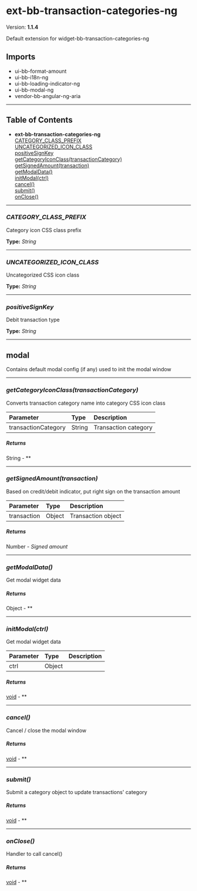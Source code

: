 # ext-bb-transaction-categories-ng


Version: **1.1.4**

Default extension for widget-bb-transaction-categories-ng

## Imports

* ui-bb-format-amount
* ui-bb-i18n-ng
* ui-bb-loading-indicator-ng
* ui-bb-modal-ng
* vendor-bb-angular-ng-aria

---

## Table of Contents
- **ext-bb-transaction-categories-ng**<br/>    <a href="#ext-bb-transaction-categories-ngCATEGORY_CLASS_PREFIX">CATEGORY_CLASS_PREFIX</a><br/>    <a href="#ext-bb-transaction-categories-ngUNCATEGORIZED_ICON_CLASS">UNCATEGORIZED_ICON_CLASS</a><br/>    <a href="#ext-bb-transaction-categories-ngpositiveSignKey">positiveSignKey</a><br/>    <a href="#ext-bb-transaction-categories-nggetCategoryIconClass">getCategoryIconClass(transactionCategory)</a><br/>    <a href="#ext-bb-transaction-categories-nggetSignedAmount">getSignedAmount(transaction)</a><br/>    <a href="#ext-bb-transaction-categories-nggetModalData">getModalData()</a><br/>    <a href="#ext-bb-transaction-categories-nginitModal">initModal(ctrl)</a><br/>    <a href="#ext-bb-transaction-categories-ngcancel">cancel()</a><br/>    <a href="#ext-bb-transaction-categories-ngsubmit">submit()</a><br/>    <a href="#ext-bb-transaction-categories-ngonClose">onClose()</a><br/>

---
### <a name="ext-bb-transaction-categories-ngCATEGORY_CLASS_PREFIX"></a>*CATEGORY_CLASS_PREFIX*

Category icon CSS class prefix

**Type:** *String*


---
### <a name="ext-bb-transaction-categories-ngUNCATEGORIZED_ICON_CLASS"></a>*UNCATEGORIZED_ICON_CLASS*

Uncategorized CSS icon class

**Type:** *String*


---
### <a name="ext-bb-transaction-categories-ngpositiveSignKey"></a>*positiveSignKey*

Debit transaction type

**Type:** *String*


---

## modal

Contains default modal config (if any) used to init the modal window

---

### <a name="ext-bb-transaction-categories-nggetCategoryIconClass"></a>*getCategoryIconClass(transactionCategory)*

Converts transaction category name into category CSS icon class

| Parameter | Type | Description |
| :-- | :-- | :-- |
| transactionCategory | String | Transaction category |

##### Returns

String - **

---

### <a name="ext-bb-transaction-categories-nggetSignedAmount"></a>*getSignedAmount(transaction)*

Based on credit/debit indicator, put right sign on the transaction amount

| Parameter | Type | Description |
| :-- | :-- | :-- |
| transaction | Object | Transaction object |

##### Returns

Number - *Signed amount*

---

### <a name="ext-bb-transaction-categories-nggetModalData"></a>*getModalData()*

Get modal widget data

##### Returns

Object - **

---

### <a name="ext-bb-transaction-categories-nginitModal"></a>*initModal(ctrl)*

Get modal widget data

| Parameter | Type | Description |
| :-- | :-- | :-- |
| ctrl | Object |  |

##### Returns

[void](#void) - **

---

### <a name="ext-bb-transaction-categories-ngcancel"></a>*cancel()*

Cancel / close the modal window

##### Returns

[void](#void) - **

---

### <a name="ext-bb-transaction-categories-ngsubmit"></a>*submit()*

Submit a category object to update transactions' category

##### Returns

[void](#void) - **

---

### <a name="ext-bb-transaction-categories-ngonClose"></a>*onClose()*

Handler to call cancel()

##### Returns

[void](#void) - **
